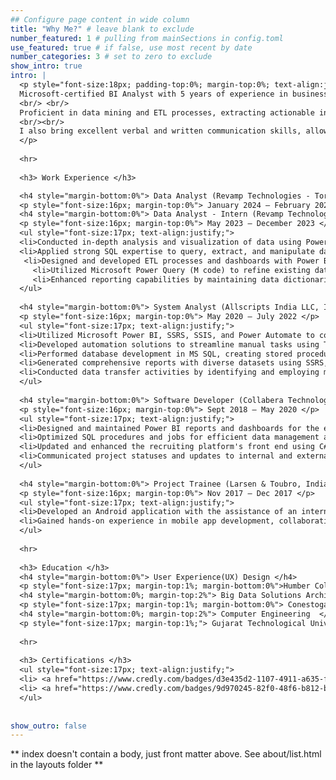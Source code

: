 ```yaml
---
## Configure page content in wide column
title: "Why Me?" # leave blank to exclude
number_featured: 1 # pulling from mainSections in config.toml
use_featured: true # if false, use most recent by date
number_categories: 3 # set to zero to exclude
show_intro: true
intro: |
  <p style="font-size:18px; padding-top:0%; margin-top:0%; text-align:justify;">
  Microsoft-certified BI Analyst with 5 years of experience in business intelligence, data visualization, and analytics using Power BI, Tableau, and SQL. Skilled in data modeling, dashboard development, and automation to enhance data accuracy and drive insights. Adept at managing shifting priorities, meeting tight deadlines, and developing complex reports that support data-driven decision-making.
  <br/> <br/>
  Proficient in data mining and ETL processes, extracting actionable insights from vast datasets based on business needs. My strong analytical mindset and problem-solving abilities enable me to optimize data workflows and improve reporting efficiency. With broad knowledge of multiple applications and programming languages, I excel at designing scalable BI solutions.
  <br/><br/>
  I also bring excellent verbal and written communication skills, allowing me to translate complex data into clear, actionable insights for stakeholders. My attention to detail and time management skills ensure efficient project execution, making me a strong asset in delivering impactful business intelligence solutions.
  </p>
  
  <hr>
  
  <h3> Work Experience </h3>

  <h4 style="margin-bottom:0%"> Data Analyst (Revamp Technologies - Toronto, Canada) </h4> 
  <p style="font-size:16px; margin-top:0%"> January 2024 – February 2025 </p>
  <h4 style="margin-bottom:0%"> Data Analyst - Intern (Revamp Technologies - Toronto, Canada) </h4> 
  <p style="font-size:16px; margin-top:0%"> May 2023 – December 2023 </p>
  <ul style="font-size:17px; text-align:justify;">
  <li>Conducted in-depth analysis and visualization of data using Power BI, Tableau, and advanced Excel, transforming complex datasets into actionable insights that supported strategic decision-making and performance monitoring. </li>
  <li>Applied strong SQL expertise to query, extract, and manipulate data, ensuring accuracy and efficiency while supporting various banking segments in a fast-paced, goal-oriented environment.</li>
   <li>Designed and developed ETL processes and dashboards with Power BI, SSRS, and Tableau, aligning with key metrics and providing ongoing data insights to stakeholders, driving continuous improvement.</li>
     <li>Utilized Microsoft Power Query (M code) to refine existing data pipelines, ensuring the smooth flow of clean, actionable data into reporting structures without extensive data engineering involvement.</li>
     <li>Enhanced reporting capabilities by maintaining data dictionaries and ensuring proper categorization, which improved problem-solving and analytical capabilities while supporting business intelligence functions.</li>
  </ul>
  
  <h4 style="margin-bottom:0%"> System Analyst (Allscripts India LLC, India) </h4> 
  <p style="font-size:16px; margin-top:0%"> May 2020 – July 2022 </p>
  <ul style="font-size:17px; text-align:justify;">
  <li>Utilized Microsoft Power BI, SSRS, SSIS, and Power Automate to conduct analysis, documentation, testing, implementation, and user support for healthcare platforms.</li>
  <li>Developed automation solutions to streamline manual tasks using T-SQL, SQL Jobs, SSIS, and Power Automation.</li>
  <li>Performed database development in MS SQL, creating stored procedures, functions, and views while adhering to best practices in data modelling and database concepts.</li>
  <li>Generated comprehensive reports with diverse datasets using SSRS, Excel, and Power BI to enhance clients' KPIs.</li>
  <li>Conducted data transfer activities by identifying and employing methods for data sources not previously encountered, ensuring smooth integration and migration processes.</li>
  </ul>
  
  <h4 style="margin-bottom:0%"> Software Developer (Collabera Technologies, India) </h4>
  <p style="font-size:16px; margin-top:0%"> Sept 2018 – May 2020 </p>
  <ul style="font-size:17px; text-align:justify;">
  <li>Designed and maintained Power BI reports and dashboards for the executive team by gathering requirements from various departments and delivering actionable insights to inform decision-making.</li>
  <li>Optimized SQL procedures and jobs for efficient data management and retrieval, leveraging SSAS to transform live SQL data into a presentable format for real-time Power BI reporting.</li>
  <li>Updated and enhanced the recruiting platform's front end using C# and .NET, improving user experience and platform performance.</li>
  <li>Communicated project statuses and updates to internal and external clients to ensure the timely and successful delivery of project deliverable.</li>
  </ul>
  
  <h4 style="margin-bottom:0%"> Project Trainee (Larsen & Toubro, India) </h4>
  <p style="font-size:16px; margin-top:0%"> Nov 2017 – Dec 2017 </p>
  <ul style="font-size:17px; text-align:justify;">
  <li>Developed an Android application with the assistance of an internal team with project management and data analysis tasks.</li>
  <li>Gained hands-on experience in mobile app development, collaborating closely with cross-functional teams to deliver efficient software solutions.</li>
  </ul>
  
  <hr>
  
  <h3> Education </h3>
  <h4 style="margin-bottom:0%"> User Experience(UX) Design </h4> 
  <p style="font-size:17px; margin-top:1%; margin-bottom:0%">Humber College, Toronto, ON (May'23 - Apr'24)</p>
  <h4 style="margin-bottom:0%; margin-top:2%"> Big Data Solutions Architecture  </h4> 
  <p style="font-size:17px; margin-top:1%; margin-bottom:0%"> Conestoga College, Kitchener, ON (Sept'22 – Apr'23) </p> 
  <h4 style="margin-bottom:0%; margin-top:2%"> Computer Engineering  </h4> 
  <p style="font-size:17px; margin-top:1%;"> Gujarat Technological University, Vadodara, IN (2014-2018) </p>
  
  <hr>
  
  <h3> Certifications </h3>
  <ul style="font-size:17px; text-align:justify;">
  <li> <a href="https://www.credly.com/badges/d3e435d2-1107-4911-a635-fd5f490e320f"> EXAM 70-778 - Analyzing and Visualizing Data with Power BI - Microsoft Certified </a> </li>
  <li> <a href="https://www.credly.com/badges/9d970245-82f0-48f6-b812-b8bcdd8daa1f/">AZ-900 - Azure Fundamentals - Microsoft Certified </a> </li>
  </ul>
  
  
show_outro: false
---
```


\*\* index doesn't contain a body, just front matter above. See about/list.html in the layouts folder \*\*
